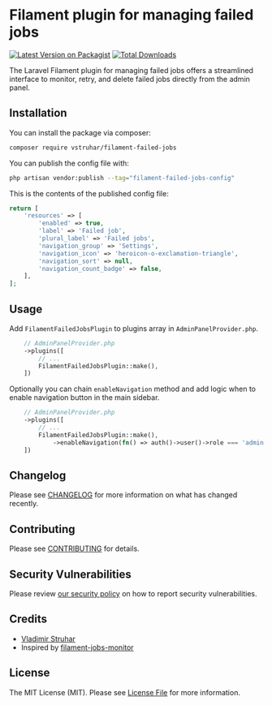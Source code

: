 # Filament plugin for managing failed jobs

[![Latest Version on Packagist](https://img.shields.io/packagist/v/vstruhar/filament-failed-jobs.svg?style=flat-square)](https://packagist.org/packages/vstruhar/filament-failed-jobs)
[![Total Downloads](https://img.shields.io/packagist/dt/vstruhar/filament-failed-jobs.svg?style=flat-square)](https://packagist.org/packages/vstruhar/filament-failed-jobs)



The Laravel Filament plugin for managing failed jobs offers a streamlined interface to monitor, retry, and delete failed jobs directly from the admin panel.

## Installation

You can install the package via composer:

```bash
composer require vstruhar/filament-failed-jobs
```

You can publish the config file with:

```bash
php artisan vendor:publish --tag="filament-failed-jobs-config"
```

This is the contents of the published config file:

```php
return [
    'resources' => [
        'enabled' => true,
        'label' => 'Failed job',
        'plural_label' => 'Failed jobs',
        'navigation_group' => 'Settings',
        'navigation_icon' => 'heroicon-o-exclamation-triangle',
        'navigation_sort' => null,
        'navigation_count_badge' => false,
    ],
];
```

## Usage

Add `FilamentFailedJobsPlugin` to plugins array in `AdminPanelProvider.php`.

```php
    // AdminPanelProvider.php
    ->plugins([
        // ...
        FilamentFailedJobsPlugin::make(),
    ])
```

Optionally you can chain `enableNavigation` method and add logic when to enable navigation button in the main sidebar.

```php
    // AdminPanelProvider.php
    ->plugins([
        // ...
        FilamentFailedJobsPlugin::make(),
            ->enableNavigation(fn() => auth()->user()->role === 'admin'),
    ])
```

## Changelog

Please see [CHANGELOG](CHANGELOG.md) for more information on what has changed recently.

## Contributing

Please see [CONTRIBUTING](.github/CONTRIBUTING.md) for details.

## Security Vulnerabilities

Please review [our security policy](../../security/policy) on how to report security vulnerabilities.

## Credits

- [Vladimir Struhar](https://github.com/vstruhar)
- Inspired by [filament-jobs-monitor](https://github.com/croustibat/filament-jobs-monitor)

## License

The MIT License (MIT). Please see [License File](LICENSE.md) for more information.
